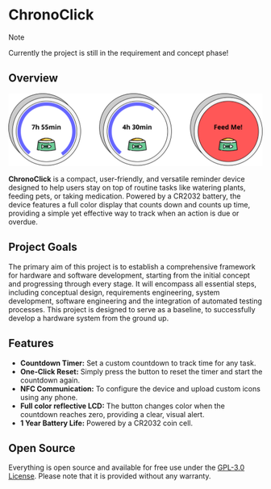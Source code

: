 # ChronoClick

> [!NOTE]
> Currently the project is still in the requirement and concept phase!

## Overview
![Concept](documentation/images/concept.svg)

**ChronoClick** is a compact, user-friendly, and versatile reminder device designed to help users stay on top of routine tasks like watering plants, feeding pets, or taking medication. Powered by a CR2032 battery, the device features a full color display that counts down and counts up time, providing a simple yet effective way to track when an action is due or overdue.

## Project Goals
The primary aim of this project is to establish a comprehensive framework for hardware and software development, starting from the initial concept and progressing through every stage. It will encompass all essential steps, including conceptual design, requirements engineering, system development, software engineering and the integration of automated testing processes. This project is designed to serve as a baseline, to successfully develop a hardware system from the ground up.

## Features
- **Countdown Timer:** Set a custom countdown to track time for any task.
- **One-Click Reset:** Simply press the button to reset the timer and start the countdown again.
- **NFC Communication:** To configure the device and upload custom icons using any phone.
- **Full color reflective LCD:** The button changes color when the countdown reaches zero, providing a clear, visual alert.
- **1 Year Battery Life:** Powered by a CR2032 coin cell.

## Open Source
Everything is open source and available for free use under the [GPL-3.0 License](https://github.com/l-jost/ChronoClick/blob/main/LICENSE.md). Please note that it is provided without any warranty.
